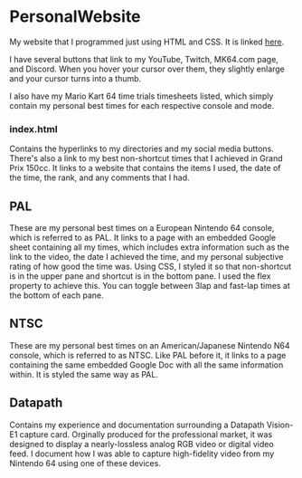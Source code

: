 # PersonalWebsite
My website that I programmed just using HTML and CSS. It is linked [here](https://lukedischiave.neocities.org). 

I have several buttons that link to my YouTube, Twitch, MK64.com page, and Discord. When you hover your cursor over them, they slightly enlarge and your cursor turns into a thumb.

I also have my Mario Kart 64 time trials timesheets listed, which simply contain my personal best times for each respective console and mode.

### index.html
Contains the hyperlinks to my directories and my social media buttons. There's also a link to my best non-shortcut times that I achieved in Grand Prix 150cc. It links to a website that contains the items I used, the date of the time, the rank, and any comments that I had.

## PAL
These are my personal best times on a European Nintendo 64 console, which is referred to as PAL. It links to a page with an embedded Google sheet containing all my times, which includes extra information such as the link to the video, the date I achieved the time, and my personal subjective rating of how good the time was. Using CSS, I styled it so that non-shortcut is in the upper pane and shortcut is in the bottom pane. I used the flex property to achieve this. You can toggle between 3lap and fast-lap times at the bottom of each pane.

## NTSC
These are my personal best times on an American/Japanese Nintendo N64 console, which is referred to as NTSC. Like PAL before it, it links to a page containing the same embedded Google Doc with all the same information within. It is styled the same way as PAL.

## Datapath 
Contains my experience and documentation surrounding a Datapath Vision-E1 capture card. Orginally produced for the professional market, it was designed to display a nearly-lossless analog RGB video or digital video feed. I document how I was able to capture high-fidelity video from my Nintendo 64 using one of these devices.
